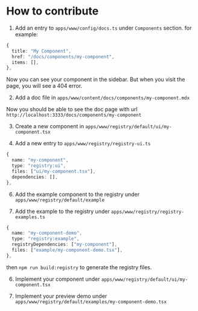 # How to contribute

1. Add an entry to `apps/www/config/docs.ts` under `Components` section.
   for example:

```ts
{
  title: "My Component",
  href: "/docs/components/my-component",
  items: [],
},
```

Now you can see your component in the sidebar. But when you visit the page, you will see a 404 error.

2. Add a doc file in `apps/www/content/docs/components/my-component.mdx`

Now you should be able to see the doc page with url `http://localhost:3333/docs/components/my-component`

3. Create a new component in `apps/www/registry/default/ui/my-component.tsx`

4. Add a new entry to `apps/www/registry/registry-ui.ts`

```ts
{
  name: "my-component",
  type: "registry:ui",
  files: ["ui/my-component.tsx"],
  dependencies: [],
},
```

6. Add the example component to the registry under `apps/www/registry/default/example`

7. Add the example to the registry under `apps/www/registry/registry-examples.ts`

```ts
{
  name: "my-component-demo",
  type: "registry:example",
  registryDependencies: ["my-component"],
  files: ["example/my-component-demo.tsx"],
},
```

then `npm run build:registry` to generate the registry files.

6. Implement your component under `apps/www/registry/default/ui/my-component.tsx`

7. Implement your preview demo under `apps/www/registry/default/examples/my-component-demo.tsx`

